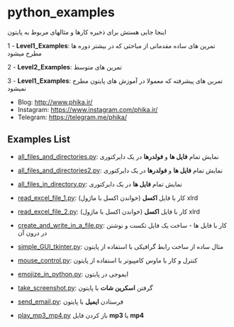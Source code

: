 # python_examples

اینجا جایی هستش برای ذخیره کارها و مثالهای مربوط به پایتون 

1 - **Level1_Examples**: تمرین های ساده مقدماتی از مباحثی که در بیشتر دوره ها مطرح میشود

2 - **Level2_Examples**: تمرین های متوسط

3 - **Level1_Examples**: تمرین های پیشرفته که معمولا در آموزش های پایتون مطرح نمیشود

- Blog: http://www.phika.ir/
- Instagram: https://www.instagram.com/phika.ir/
- Telegram: https://telegram.me/phika/

## Examples List
- [all_files_and_directories.py](https://github.com/phikaplus/python_examples/blob/master/Level3_Examples/all_files_and_directories.py):
نمایش تمام **فایل ها** و **فولدرها** در یک دایرکتوری

- [all_files_and_directories2.py](https://github.com/phikaplus/python_examples/blob/master/Level3_Examples/all_files_and_directories2.py): نمایش تمام 
**فایل ها** و **فولدرها** در یک دایرکتوری

- [all_files_in_directory.py](https://github.com/phikaplus/python_examples/blob/master/Level3_Examples/all_files_in_directory.py): 
نمایش تمام **فایل ها** در یک دایرکتوری

- [read_excel_file_1.py](https://github.com/phikaplus/python_examples/blob/master/Level3_Examples/read_excel_file_1.py):
(کار با فایل **اکسل** (خواندن اکسل با ماژول xlrd

- [read_excel_file_2.py](https://github.com/phikaplus/python_examples/blob/master/Level3_Examples/read_excel_file_2.py):
(کار با فایل **اکسل** (خواندن اکسل با ماژول xlrd

- [create_and_write_in_a_file.py](https://github.com/phikaplus/python_examples/blob/master/Level2_Examples/create_and_write_in_a_file.py):
کار با فایل ها - ساخت یک فایل تکست و نوشتن در درون آن

- [simple_GUI_tkinter.py](https://github.com/phikaplus/python_examples/blob/master/Level2_Examples/simple_GUI_tkinter.py):
مثال ساده از ساخت رابط گرافیکی با استفاده از پایتون

- [mouse_control.py](https://github.com/phikaplus/python_examples/blob/master/Level3_Examples/mouse_control.py): 
کنترل و کار با ماوس کامپیوتر با استفاده از پایتون

- [emojize_in_python.py](https://github.com/phikaplus/python_examples/blob/master/Level2_Examples/emojize_in_python.py):
 ایموجی در پایتون

- [take_screenshot.py](https://github.com/phikaplus/python_examples/blob/master/Level2_Examples/take_screenshot.py):
گرفتن **اسکرین شات** با پایتون

- [send_email.py](https://github.com/PhikaPlus/python_examples/blob/master/Level2_Examples/send_email.py): 
فرستادن **ایمیل** با پایتون

- [play_mp3_mp4.py](https://github.com/PhikaPlus/python_examples/blob/master/Level2_Examples/play_mp3_mp4.py)
باز کردن فایل **mp3** یا  **mp4**
